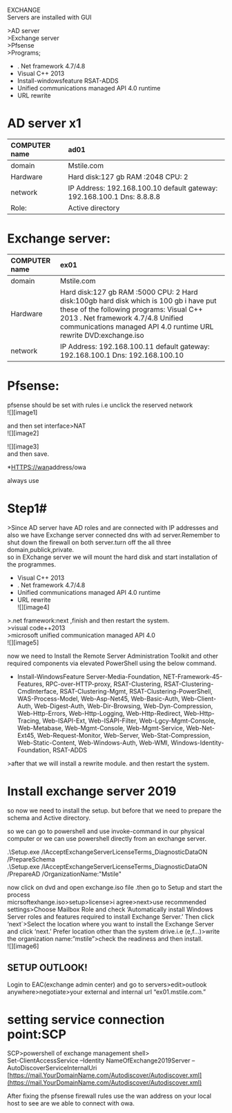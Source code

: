 EXCHANGE   
Servers are installed with GUI

\>AD server  
\>Exchange server  
\>Pfsense  
\>Programs;

* . Net framework 4.7/4.8   
* Visual C++ 2013  
* Install-windowsfeature RSAT-ADDS  
* Unified communications managed API 4.0 runtime  
* URL rewrite

# AD server x1

| COMPUTER 	name |  ad01 |
| :---- | :---- |
| domain | Mstile.com |
| Hardware | Hard disk:127 gb RAM :2048 CPU: 2 |
| network |  IP Address:         192.168.100.10 default gateway: 192.168.100.1 Dns:                     8.8.8.8 |
| Role:  |   Active directory  |

# Exchange server:

| COMPUTER 	name |  ex01 |
| :---- | :---- |
| domain | Mstile.com |
| Hardware | Hard disk:127 gb RAM :5000 CPU: 2 Hard disk:100gb hard disk which is 100 gb i have put these of the following programs:            Visual C++ 2013  . Net framework 4.7/4.8  Unified communications managed API 4.0 runtime URL rewrite DVD:exchange.iso  |
| network |  IP Address:         192.168.100.11 default gateway: 192.168.100.1 Dns:                     192.168.100.10 |

# Pfsense:

pfsense should be set with rules i.e  unclick the reserved network  
![][image1]

and then set interface\>NAT  
![][image2]

![][image3]  
and then save.

\*[HTTPS://wan](HTTPS://wan)address/owa

always use 

# Step1\#

\>Since AD server have AD roles and are connected with IP addresses and also we have Exchange server connected dns with ad server.Remember to shut down the firewall on both server.turn off the all three domain,publick,private.  
so in EXchange server we will mount the hard disk and start installation of the programmes.

* Visual C++ 2013  
*  . Net framework 4.7/4.8   
* Unified communications managed API 4.0 runtime  
* URL rewrite  
  ![][image4]


\>.net framework:next ,finish and then restart the system.  
\>visual code++2013  
\>microsoft unified communication managed API 4.0  
![][image5]

now we need to Install the Remote Server Administration Toolkit and other required components via elevated PowerShell using the below command.

* Install-WindowsFeature Server-Media-Foundation, NET-Framework-45-Features, RPC-over-HTTP-proxy, RSAT-Clustering, RSAT-Clustering-CmdInterface, RSAT-Clustering-Mgmt, RSAT-Clustering-PowerShell, WAS-Process-Model, Web-Asp-Net45, Web-Basic-Auth, Web-Client-Auth, Web-Digest-Auth, Web-Dir-Browsing, Web-Dyn-Compression, Web-Http-Errors, Web-Http-Logging, Web-Http-Redirect, Web-Http-Tracing, Web-ISAPI-Ext, Web-ISAPI-Filter, Web-Lgcy-Mgmt-Console, Web-Metabase, Web-Mgmt-Console, Web-Mgmt-Service, Web-Net-Ext45, Web-Request-Monitor, Web-Server, Web-Stat-Compression, Web-Static-Content, Web-Windows-Auth, Web-WMI, Windows-Identity-Foundation, RSAT-ADDS

\>after that we will install a rewrite module. and then restart the system.

# Install exchange server 2019

so now we need to install the setup. but before that we need to prepare the schema and Active directory.

so we can go to powershell and use invoke-command in our physical computer or we can use powershell directly from an exchange server.   
 

  .\\Setup.exe /IAcceptExchangeServerLicenseTerms\_DiagnosticDataON /PrepareSchema  
        .\\Setup.exe /IAcceptExchangeServerLicenseTerms\_DiagnosticDataON /PrepareAD /OrganizationName:"Mstile"

now click on dvd and open exchange.iso file .then go to Setup and start the process  
micrsoftexhange.iso\>setup\>license\>i agree\>next\>use recommended settings\>Choose Mailbox Role and check ‘Automatically install Windows Server roles and features required to install Exchange Server.’ Then click ‘next´\>Select the location where you want to install the Exchange Server and click ‘next.’ Prefer location other than the system drive.i.e (e,f…)\>write the organization name:”mstile”\>check the readiness and then install.  
![][image6]

## SETUP OUTLOOK\!

Login to EAC(exchange admin center) and go to servers\>edit\>outlook anywhere\>negotiate\>your external and internal url “ex01.mstile.com.”

# setting service connection point:SCP

SCP\>powershell of exchange management shell\>  
Set-ClientAccessService –Identity NameOfExchange2019Server –AutoDiscoverServiceInternalUri [https://mail.YourDomainName.com/Autodiscover/Autodiscover.xml](https://mail.YourDomainName.com/Autodiscover/Autodiscover.xml)

After fixing the pfsense firewall rules use the wan address on your local host to see are we able to connect with owa.


